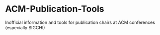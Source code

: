 # ACM-Publication-Tools
Inofficial information and tools for publication chairs at ACM conferences (especially SIGCHI)
